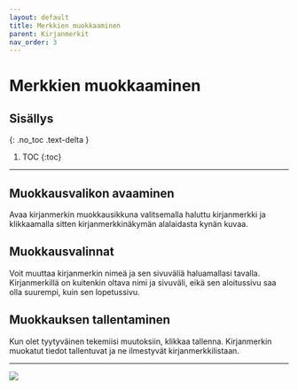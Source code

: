 ```yaml
---
layout: default
title: Merkkien muokkaaminen
parent: Kirjanmerkit
nav_order: 3
---
```


# Merkkien muokkaaminen

## Sisällys
{: .no_toc .text-delta }

1. TOC
{:toc}

---

## Muokkausvalikon avaaminen

Avaa kirjanmerkin muokkausikkuna valitsemalla haluttu kirjanmerkki ja klikkaamalla sitten kirjanmerkkinäkymän alalaidasta kynän kuvaa.

## Muokkausvalinnat

Voit muuttaa kirjanmerkin nimeä ja sen sivuväliä haluamallasi tavalla. Kirjanmerkillä on kuitenkin oltava nimi ja sivuväli, eikä sen aloitussivu saa olla suurempi,
kuin sen lopetussivu.

## Muokkauksen tallentaminen

Kun olet tyytyväinen tekemiisi muutoksiin, klikkaa tallenna. Kirjanmerkin muokatut tiedot tallentuvat ja ne ilmestyvät kirjanmerkkilistaan.

---

<div class="instruction_image">
  <img src="https://codex-fi.github.io/Opus/ui/gif/extract/edit.gif">
</div>
